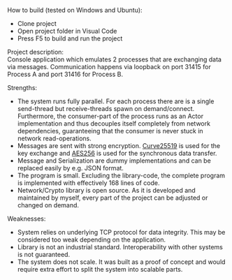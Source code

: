How to build (tested on Windows and Ubuntu):
  - Clone project
  - Open project folder in Visual Code
  - Press F5 to build and run the project
  
Project description:  
Console application which emulates 2 processes that are exchanging data via messages. Communication happens via loopback on port 31415 for Process A and port 31416 for Process B.

Strengths:  
  - The system runs fully parallel. For each process there are is a single send-thread but receive-threads spawn on demand/connect. Furthermore, the consumer-part of the process runs as an Actor implementation and thus decouples itself completely from network dependencies, guaranteeing that the consumer is never stuck in network read-operations.
  - Messages are sent with strong encryption. [Curve25519](https://en.wikipedia.org/wiki/Curve25519) is used for the key exchange and [AES256](https://en.wikipedia.org/wiki/Advanced_Encryption_Standard) is used for the synchronous data transfer.
  - Message and Serialization are dummy implementations and can be replaced easily by e.g. JSON format.
  - The program is small. Excluding the library-code, the complete program is implemented with effectively 168 lines of code.
  - Network/Crypto library is open source. As it is developed and maintained by myself, every part of the project can be adjusted or changed on demand.
  
  Weaknesses:  
  - System relies on underlying TCP protocol for data integrity. This may be considered too weak depending on the application.
  - Library is not an industrial standard. Interoperability with other systems is not guaranteed.
  - The system does not scale. It was built as a proof of concept and would require extra effort to split the system into scalable parts.
